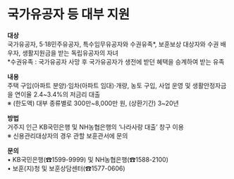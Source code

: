 # 국가유공자 등 대부 지원

**대상**  
국가유공자, 5·18민주유공자, 특수임무유공자와 수권유족*, 보훈보상 대상자와 수권 배우자, 생활지원금을 받는 독립유공자의 자녀  
*수권유족 : 국가유공자 사망 후 국가유공자가 생전에 받던 혜택을 승계하여 받는 유족

**내용**  
주택 구입(아파트 분양)·임차(아파트 임대)·개량, 농토 구입, 사업 운영 및 생활안정자금을 연이율 2.4~3.4%의 저금리 대출  
※ (한도액) 대부 종류별로 300만~8,000만 원, (상환기간) 3~20년

**방법**  
거주지 인근 KB국민은행 및 NH농협은행의 ‘나라사랑 대출’ 창구 이용  
※ 신용관리대상자의 경우 관할 보훈관서에 문의

**문의**  
• KB국민은행(☎1599-9999) 및 NH농협은행(☎1588-2100)  
• 보훈(지)청 및 보훈상담센터(☎1577-0606)
